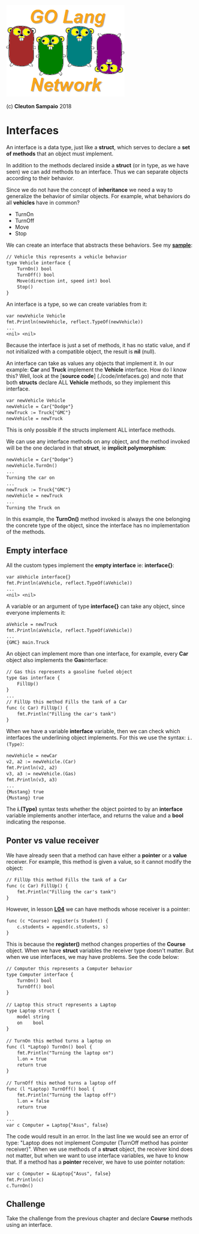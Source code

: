 ![](../../golangnetwork-logo.png)

(c) **Cleuton Sampaio** 2018

# Interfaces

An interface is a data type, just like a **struct**, which serves to declare a **set of methods** that an object must implement.

In addition to the methods declared inside a **struct** (or in type, as we have seen) we can add methods to an interface. Thus we can separate objects according to their behavior.

Since we do not have the concept of **inheritance** we need a way to generalize the behavior of similar objects. For example, what behaviors do all **vehicles** have in common?

- TurnOn
- TurnOff
- Move
- Stop

We can create an interface that abstracts these behaviors. See my [**sample**](./code/interfaces.go): 

```
// Vehicle this represents a vehicle behavior
type Vehicle interface {
	TurnOn() bool
	TurnOff() bool
	Move(direction int, speed int) bool
	Stop()
}
```

An interface is a type, so we can create variables from it:

```
var newVehicle Vehicle
fmt.Println(newVehicle, reflect.TypeOf(newVehicle))
...
<nil> <nil>
```

Because the interface is just a set of methods, it has no static value, and if not initialized with a compatible object, the result is **nil** (null).

An interface can take as values ​​any objects that implement it. In our example: **Car** and **Truck** implement the **Vehicle** interface. How do I know this? Well, look at the [**source code**] (./code/intefaces.go) and note that both **structs** declare ALL **Vehicle** methods, so they implement this interface. 

```
var newVehicle Vehicle
newVehicle = Car{"Dodge"}
newTruck := Truck{"GMC"}
newVehicle = newTruck
```

This is only possible if the structs implement ALL interface methods.

We can use any interface methods on any object, and the method invoked will be the one declared in that **struct**, ie **implicit polymorphism**: 

```
newVehicle = Car{"Dodge"}
newVehicle.TurnOn()
...
Turning the car on
...
newTruck := Truck{"GMC"}
newVehicle = newTruck
...
Turning the Truck on
```

In this example, the **TurnOn()** method invoked is always the one belonging the concrete type of the object, since the interface has no implementation of the methods.

## Empty interface

All the custom types implement the **empty interface** ie: **interface{}**: 

```
var aVehicle interface{}
fmt.Println(aVehicle, reflect.TypeOf(aVehicle))
...
<nil> <nil>
```

A variable or an argument of type **interface{}** can take any object, since everyone implements it:

```
aVehicle = newTruck
fmt.Println(aVehicle, reflect.TypeOf(aVehicle))
...
{GMC} main.Truck
```

An object can implement more than one interface, for example, every **Car** object also implements the **Gas​​** interface:

```
// Gas this represents a gasoline fueled object
type Gas interface {
	FillUp()
}
...
// FillUp this method Fills the tank of a Car
func (c Car) FillUp() {
	fmt.Println("Filling the car's tank")
}
```

When we have a variable **interface** variable, then we can check which interfaces the underlining object implements. For this we use the syntax: ```i.(Type)```:

```
newVehicle = newCar
v2, a2 := newVehicle.(Car)
fmt.Println(v2, a2)
v3, a3 := newVehicle.(Gas)
fmt.Println(v3, a3)
...
{Mustang} true
{Mustang} true
```

The **i.(Type)** syntax tests whether the object pointed to by an **interface** variable implements another interface, and returns the value and a **bool** indicating the response.

## Ponter vs value receiver

We have already seen that a method can have either a **pointer** or a **value** receiver. For example, this method is given a value, so it cannot modify the object:

```
// FillUp this method Fills the tank of a Car
func (c Car) FillUp() {
	fmt.Println("Filling the car's tank")
}
```

However, in lesson [**L04**](../L04) we can have methods whose receiver is a pointer:

```
func (c *Course) register(s Student) {
	c.students = append(c.students, s)
}
```

This is because the **register()** method changes properties of the **Course** object. When we have **struct** variables the receiver type doesn't matter. But when we use interfaces, we may have problems. See the code below:

```
// Computer this represents a Computer behavior
type Computer interface {
	TurnOn() bool
	TurnOff() bool
}

// Laptop this struct represents a Laptop
type Laptop struct {
	model string
	on    bool
}

// TurnOn this method turns a laptop on
func (l *Laptop) TurnOn() bool {
	fmt.Println("Turning the laptop on")
	l.on = true
	return true
}

// TurnOff this method turns a laptop off
func (l *Laptop) TurnOff() bool {
	fmt.Println("Turning the laptop off")
	l.on = false
	return true
}
...
var c Computer = Laptop{"Asus", false}
```

The code would result in an error. In the last line we would see an error of type: "Laptop does not implement Computer (TurnOff method has pointer receiver)". When we use methods of a **struct** object, the receiver kind does not matter, but when we want to use interface variables, we have to know that. If a method has a **pointer** receiver, we have to use pointer notation:

```
var c Computer = &Laptop{"Asus", false}
fmt.Println(c)
c.TurnOn()
```

## Challenge

Take the challenge from the previous chapter and declare **Course** methods using an interface.




